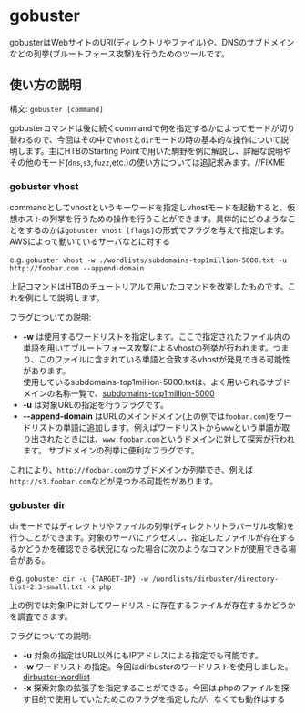 <!-- ---
title: "{なんでもいいんだよぉ！}"
type: "雑多:Others"
tags: "雑多 Others Other template"
--- -->

# gobuster

gobusterはWebサイトのURI(ディレクトリやファイル)や、DNSのサブドメインなどの列挙(ブルートフォース攻撃)を行うためのツールです。

## 使い方の説明

構文: `gobuster [command]`

gobusterコマンドは後に続くcommandで何を指定するかによってモードが切り替わるので、今回はその中で`vhost`と`dir`モードの時の基本的な操作について説明します。主にHTBのStarting Pointで用いた駒野を例に解説し、詳細な説明やその他のモード(`dns`,`s3`,`fuzz`,etc.)の使い方については追記求みます。//FIXME

### gobuster vhost

commandとしてvhostというキーワードを指定しvhostモードを起動すると、仮想ホストの列挙を行うための操作を行うことができます。具体的にどのようなことをするのかは`gobuster vhost [flags]`の形式でフラグを与えて指定します。AWSによって動いているサーバなどに対する

e.g. `gobuster vhost -w ./wordlists/subdomains-top1million-5000.txt -u http://foobar.com --append-domain`

上記コマンドはHTBのチュートリアルで用いたコマンドを改変したものです。これを例にして説明します。  

フラグについての説明:  

- **-w** は使用するワードリストを指定します。ここで指定されたファイル内の単語を用いてブルートフォース攻撃によるvhostの列挙が行われます。つまり、このファイルに含まれている単語と合致するvhostが発見できる可能性があります。  
使用しているsubdomains-top1million-5000.txtは、よく用いられるサブドメインの名称一覧で、[subdomains-top1million-5000](https://github.com/danielmiessler/SecLists/blob/master/Discovery/DNS/subdomains-top1million-5000.txt)
- **-u** は対象URLの指定を行うフラグです。
- **--append-domain** はURLのメインドメイン(上の例では`foobar.com`)をワードリストの単語に追加します。例えばワードリストから`www`という単語が取り出されたときには、`www.foobar.com`というドメインに対して探索が行われます。
サブドメインの列挙に便利なフラグです。

これにより、`http://foobar.com`のサブドメインが列挙でき、例えば`http://s3.foobar.com`などが見つかる可能性があります。

### gobuster dir

dirモードではディレクトリやファイルの列挙(ディレクトリトラバーサル攻撃)を行うことができます。対象のサーバにアクセスし、指定したファイルが存在するるかどうかを確認できる状況になった場合に次のようなコマンドが使用できる場合がある。  

e.g. `gobuster dir -u {TARGET-IP} -w /wordlists/dirbuster/directory-list-2.3-small.txt -x php`

上の例では対象IPに対してワードリストに存在するファイルが存在するかどうかを調査できます。  

フラグについての説明:

- **-u** 対象の指定はURL以外にもIPアドレスによる指定でも可能です。
- **-w** ワードリストの指定。今回はdirbusterのワードリストを使用しました。[dirbuster-wordlist](https://github.com/daviddias/node-dirbuster/blob/master/lists/directory-list-2.3-medium.txt)  
- **-x** 探索対象の拡張子を指定することができる。今回は.phpのファイルを探す目的で使用していたためこのフラグを指定したが、なくても動作はする
